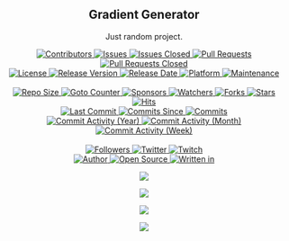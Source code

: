 <p align="center">
	<h2 align="center"><b>Gradient Generator</b></h2>
	<p align="center">Just random project.</p>
</p>
<p align="center">
	<a href="https://github.com/greencomfytea/gradient-generator/graphs/contributors">
		<img alt="Contributors" src="https://custom-icon-badges.demolab.com/github/contributors/greencomfytea/gradient-generator?logo=person-add" />
	</a>
	<a href="https://github.com/greencomfytea/gradient-generator/issues">
		<img alt="Issues" src="https://custom-icon-badges.demolab.com/github/issues/greencomfytea/gradient-generator?logo=issue-opened" />
	</a>
	<a href="https://github.com/greencomfytea/gradient-generator/issues">
		<img alt="Issues Closed" src="https://custom-icon-badges.demolab.com/github/issues-closed/greencomfytea/gradient-generator?logo=issue-closed" />
	</a>
	<a href="https://github.com/greencomfytea/gradient-generator/pulls">
		<img alt="Pull Requests" src="https://custom-icon-badges.demolab.com/github/issues-pr/greencomfytea/gradient-generator?logo=git-pull-request" />
	</a>
	<a href="https://github.com/greencomfytea/gradient-generator/pulls">
		<img alt="Pull Requests Closed" src="https://custom-icon-badges.demolab.com/github/issues-pr-closed/greencomfytea/gradient-generator?logo=git-pull-request-closed" />
	</a>
	<br>
	<a href="https://github.com/greencomfytea/gradient-generator/blob/main/LICENSE">
		<img alt="License" src="https://custom-icon-badges.demolab.com/github/license/greencomfytea/gradient-generator?logo=law" />
	</a>
	<a href="https://github.com/greencomfytea/gradient-generator/releases">
		<img alt="Release Version" src="https://custom-icon-badges.demolab.com/github/v/release/greencomfytea/gradient-generator?logo=tag" />
	</a>
	<a href="https://github.com/greencomfytea/gradient-generator/releases">
		<img alt="Release Date" src="https://custom-icon-badges.demolab.com/github/release-date/greencomfytea/gradient-generator?logo=clock" />
	</a>
	<a href="">
		<img alt="Platform" src="https://custom-icon-badges.demolab.com/badge/platform-win32 | win64 | arm64-blue?logo=device-desktop" />
	</a>
	<a href="">
		<img alt="Maintenance" src="https://custom-icon-badges.demolab.com/maintenance/no/2023?logo=tools" />
	</a>
	<br>
	<br>
	<a href="">
		<img alt="Repo Size" src="https://custom-icon-badges.demolab.com/github/repo-size/greencomfytea/gradient-generator?logo=database" />
	</a>
	<a href="">
		<img alt="Goto Counter" src="https://custom-icon-badges.demolab.com/github/search/greencomfytea/gradient-generator/goto?logo=git-compare" />
	</a>
	<a href="https://github.com/sponsors/greencomfytea">
		<img alt="Sponsors" src="https://custom-icon-badges.demolab.com/github/sponsors/greencomfytea?logo=heart" />
	</a>
	<a href="https://github.com/GreenComfyTea/gradient-generator/watchers">
		<img alt="Watchers" src="https://custom-icon-badges.demolab.com/github/watchers/greencomfytea/gradient-generator?logo=eye" />
	</a>
	<a href="https://github.com/greencomfytea/gradient-generator/forks">
		<img alt="Forks" src="https://custom-icon-badges.demolab.com/github/forks/greencomfytea/gradient-generator?logo=repo-forked" />
	</a>
	<a href="https://github.com/greencomfytea/gradient-generator/stargazers">
		<img alt="Stars" src="https://custom-icon-badges.demolab.com/github/stars/greencomfytea/gradient-generator?logo=star" />
	</a>
	<a href="https://github.com/greencomfytea/gradient-generator/graphs/traffic">
		<img alt="Hits" src="https://custom-icon-badges.demolab.com/endpoint?url=https://hits.dwyl.com/greencomfytea/gradient-generator.json?color=blue&logo=eye" />
	</a>
	<br>
	<a href="https://github.com/greencomfytea/gradient-generator/commits/main">
		<img alt="Last Commit" src="https://custom-icon-badges.demolab.com/github/last-commit/greencomfytea/gradient-generator?logo=git-commit" />
	</a>
	<a href="https://github.com/greencomfytea/gradient-generator/commits/main">
		<img alt="Commits Since" src="https://custom-icon-badges.demolab.com/github/commits-since/greencomfytea/gradient-generator/latest?logo=git-commit" />
	</a>
	<a href="https://github.com/greencomfytea/gradient-generator/commits/main">
		<img alt="Commits" src="https://custom-icon-badges.demolab.com/github/commit-activity/t/greencomfytea/gradient-generator?logo=git-commit" />
	</a>
	<br>
	<a href="https://github.com/greencomfytea/gradient-generator/graphs/commit-activity">
		<img alt="Commit Activity (Year)" src="https://custom-icon-badges.demolab.com/github/commit-activity/y/greencomfytea/gradient-generator?logo=pulse" />
	</a>
	<a href="https://github.com/greencomfytea/gradient-generator/graphs/commit-activity">
		<img alt="Commit Activity (Month)" src="https://custom-icon-badges.demolab.com/github/commit-activity/m/greencomfytea/gradient-generator?logo=pulse" />
	</a>
	<a href="https://github.com/greencomfytea/gradient-generator/graphs/commit-activity">
		<img alt="Commit Activity (Week)" src="https://custom-icon-badges.demolab.com/github/commit-activity/w/greencomfytea/gradient-generator?logo=pulse" />
	</a>
	<br>
	<br>
	<a href="https://github.com/greencomfytea?tab=followers">
		<img alt="Followers" src="https://custom-icon-badges.demolab.com/github/followers/greencomfytea?logo=people" />
	</a>
	<a href="https://twitter.com/greencomfytea">
		<img alt="Twitter" src="https://img.shields.io/twitter/follow/greencomfytea?logo=twitter" />
	</a>
	<a href="https://www.twitch.tv/greencomfytea">
		<img alt="Twitch" src="https://img.shields.io/twitch/status/greencomfytea?logo=twitch" />
	</a>
	<br>
	<a href="https://github.com/greencomfytea">
		<img alt="Author" src="https://custom-icon-badges.demolab.com/badge/author-GreenComfyTea-green?logo=person" />
	</a>
	<a href="https://github.com/topics/open-source">
		<img alt="Open Source" src="https://img.shields.io/badge/open%20source-%20yes-brightgreen?logo=openvpn" />
	</a>
	<a href="https://learn.microsoft.com/en-us/dotnet/csharp/">
		<img alt="Written in" src="https://custom-icon-badges.demolab.com/badge/written%20in-c%23-953cad?logo=terminal" />
	</a>
</p>

<p align="center">
	<a>
		<img align="center" src="https://i.imgur.com/KUjhu4W.png" />
	</a>
</p>
<p align="center">
	<a>
		<img align="center" src="https://i.imgur.com/z3V4DOR.png" />
	</a>
</p>
<p align="center">
	<a>
		<img align="center" src="https://i.imgur.com/fi47wD9.png" />
	</a>
</p>
<p align="center">
	<a>
		<img align="center" src="https://i.imgur.com/goq8Bpp.png" />
	</a>
</p>

